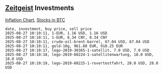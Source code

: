 ## [Zeitgeist](index.html) Investments

[Inflation Chart](https://inflationchart.com),
[Stocks in BTC](https://stonksinbtc.xyz/)

```
date, investment, buy price, sell price
2025-08-27 10:10:11, 1-EUR, 1.16 USD, 1.16 USD
2025-08-27 10:10:11, 1-EUR, 8.34 CNY, 8.34 CNY
2025-08-27 10:10:11, crude-oil-brent-barrel, 67.04 USD, 67.04 USD
2025-08-27 10:10:11, gold-10g, 961.88 EUR, 918.25 EUR
2025-08-27 10:10:17, lego-2019-30365-1-satellit, 7.0 USD, 7.0 USD
2025-08-27 10:10:18, lego-2019-60224-1-satellitenwartung, 18.0 USD, 18.0 USD
2025-08-27 10:10:19, lego-2019-60225-1-rovertestfahrt, 28.0 USD, 28.0 USD
```
